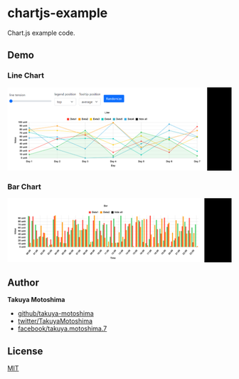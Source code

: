 # chartjs-example
Chart.js example code.

## Demo
### Line Chart
<img src="docs/img/demos/line.png">

### Bar Chart
<img src="docs/img/demos/bar.png">

## Author
**Takuya Motoshima**

* [github/takuya-motoshima](https://github.com/takuya-motoshima)
* [twitter/TakuyaMotoshima](https://twitter.com/TakuyaMotoshima)
* [facebook/takuya.motoshima.7](https://www.facebook.com/takuya.motoshima.7)

## License
[MIT](LICENSE)